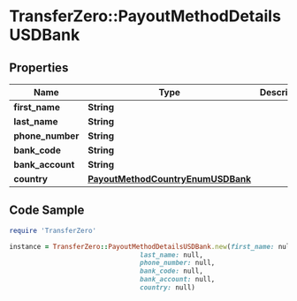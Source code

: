 # TransferZero::PayoutMethodDetailsUSDBank

## Properties

Name | Type | Description | Notes
------------ | ------------- | ------------- | -------------
**first_name** | **String** |  | 
**last_name** | **String** |  | 
**phone_number** | **String** |  | 
**bank_code** | **String** |  | 
**bank_account** | **String** |  | 
**country** | [**PayoutMethodCountryEnumUSDBank**](PayoutMethodCountryEnumUSDBank.md) |  | 

## Code Sample

```ruby
require 'TransferZero'

instance = TransferZero::PayoutMethodDetailsUSDBank.new(first_name: null,
                                 last_name: null,
                                 phone_number: null,
                                 bank_code: null,
                                 bank_account: null,
                                 country: null)
```


